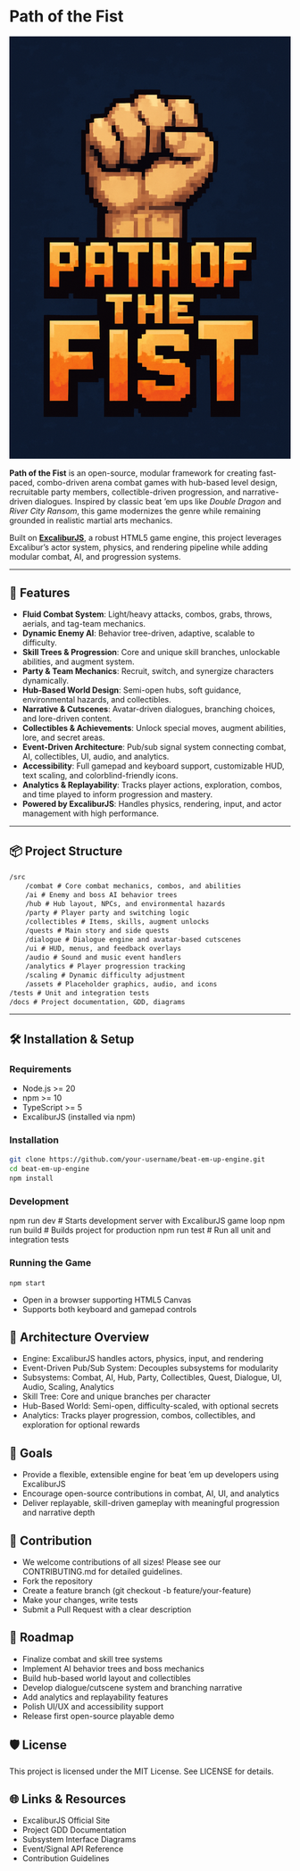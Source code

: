 # Path of the Fist

![Project Logo Placeholder](./Logo.png)

**Path of the Fist** is an open-source, modular framework for creating fast-paced, combo-driven arena combat games with hub-based level
design, recruitable party members, collectible-driven progression, and narrative-driven dialogues. Inspired by classic beat ’em ups
like _Double Dragon_ and _River City Ransom_, this game modernizes the genre while remaining grounded in realistic martial arts
mechanics.

Built on **[ExcaliburJS](https://excaliburjs.com/)**, a robust HTML5 game engine, this project leverages Excalibur’s actor system,
physics, and rendering pipeline while adding modular combat, AI, and progression systems.

---

## 🚀 Features

- **Fluid Combat System**: Light/heavy attacks, combos, grabs, throws, aerials, and tag-team mechanics.
- **Dynamic Enemy AI**: Behavior tree-driven, adaptive, scalable to difficulty.
- **Skill Trees & Progression**: Core and unique skill branches, unlockable abilities, and augment system.
- **Party & Team Mechanics**: Recruit, switch, and synergize characters dynamically.
- **Hub-Based World Design**: Semi-open hubs, soft guidance, environmental hazards, and collectibles.
- **Narrative & Cutscenes**: Avatar-driven dialogues, branching choices, and lore-driven content.
- **Collectibles & Achievements**: Unlock special moves, augment abilities, lore, and secret areas.
- **Event-Driven Architecture**: Pub/sub signal system connecting combat, AI, collectibles, UI, audio, and analytics.
- **Accessibility**: Full gamepad and keyboard support, customizable HUD, text scaling, and colorblind-friendly icons.
- **Analytics & Replayability**: Tracks player actions, exploration, combos, and time played to inform progression and mastery.
- **Powered by ExcaliburJS**: Handles physics, rendering, input, and actor management with high performance.

---

## 📦 Project Structure

    /src
        /combat # Core combat mechanics, combos, and abilities
        /ai # Enemy and boss AI behavior trees
        /hub # Hub layout, NPCs, and environmental hazards
        /party # Player party and switching logic
        /collectibles # Items, skills, augment unlocks
        /quests # Main story and side quests
        /dialogue # Dialogue engine and avatar-based cutscenes
        /ui # HUD, menus, and feedback overlays
        /audio # Sound and music event handlers
        /analytics # Player progression tracking
        /scaling # Dynamic difficulty adjustment
        /assets # Placeholder graphics, audio, and icons
    /tests # Unit and integration tests
    /docs # Project documentation, GDD, diagrams

---

## 🛠 Installation & Setup

### Requirements

- Node.js >= 20
- npm >= 10
- TypeScript >= 5
- ExcaliburJS (installed via npm)

### Installation

```bash
git clone https://github.com/your-username/beat-em-up-engine.git
cd beat-em-up-engine
npm install
```

### Development

npm run dev # Starts development server with ExcaliburJS game loop npm run build # Builds project for production npm run test # Run all
unit and integration tests

### Running the Game

`npm start`

- Open in a browser supporting HTML5 Canvas
- Supports both keyboard and gamepad controls

## 🧩 Architecture Overview

- Engine: ExcaliburJS handles actors, physics, input, and rendering
- Event-Driven Pub/Sub System: Decouples subsystems for modularity
- Subsystems: Combat, AI, Hub, Party, Collectibles, Quest, Dialogue, UI, Audio, Scaling, Analytics
- Skill Tree: Core and unique branches per character
- Hub-Based World: Semi-open, difficulty-scaled, with optional secrets
- Analytics: Tracks player progression, combos, collectibles, and exploration for optional rewards

## 🎯 Goals

- Provide a flexible, extensible engine for beat ’em up developers using ExcaliburJS
- Encourage open-source contributions in combat, AI, UI, and analytics
- Deliver replayable, skill-driven gameplay with meaningful progression and narrative depth

## 🤝 Contribution

- We welcome contributions of all sizes! Please see our CONTRIBUTING.md for detailed guidelines.
- Fork the repository
- Create a feature branch (git checkout -b feature/your-feature)
- Make your changes, write tests
- Submit a Pull Request with a clear description

## 📝 Roadmap

- Finalize combat and skill tree systems
- Implement AI behavior trees and boss mechanics
- Build hub-based world layout and collectibles
- Develop dialogue/cutscene system and branching narrative
- Add analytics and replayability features
- Polish UI/UX and accessibility support
- Release first open-source playable demo

## 🛡 License

This project is licensed under the MIT License. See LICENSE for details.

## 🌐 Links & Resources

- ExcaliburJS Official Site
- Project GDD Documentation
- Subsystem Interface Diagrams
- Event/Signal API Reference
- Contribution Guidelines
